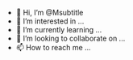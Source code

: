 - 👋 Hi, I’m @Msubtitle
- 👀 I’m interested in ...
- 🌱 I’m currently learning ...
- 💞️ I’m looking to collaborate on ...
- 📫 How to reach me ...

<!---
Msubtitle/Msubtitle is a ✨ special ✨ repository because its `README.md` (this file) appears on your GitHub profile.
You can click the Preview link to take a look at your changes.
--->
